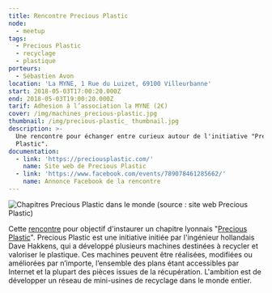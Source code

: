 ```yaml
---
title: Rencontre Precious Plastic
node:
  - meetup
tags:
  - Precious Plastic
  - recyclage
  - plastique
porteurs:
  - Sébastien Avon
location: 'La MYNE, 1 Rue du Luizet, 69100 Villeurbanne'
start: 2018-05-03T17:00:20.000Z
end: 2018-05-03T19:00:20.000Z
tarif: Adhesion à l’association la MYNE (2€)
cover: /img/machines_precious-plastic.jpg
thumbnail: /img/precious-plastic_ thumbnail.jpg
description: >-
  Une rencontre pour échanger entre curieux autour de l'initiative "Precious
  Plastic".
documentation:
  - link: 'https://preciousplastic.com/'
    name: Site web de Precious Plastic
  - link: 'https://www.facebook.com/events/789078461285662/'
    name: Annonce Facebook de la rencontre
---
```

![Chapitres Precious Plastic dans le monde (source : site web Precious Plastic)](/img/precious-plastic-community.jpeg)

Cette [rencontre](https://www.facebook.com/events/789078461285662/) pour objectif d'instaurer un chapitre lyonnais "[Precious Plastic](https://preciousplastic.com/)".  Precious Plastic est une initiative initiée par l'ingénieur hollandais Dave Hakkens, qui a développé plusieurs machines destinées à recycler et valoriser le plastique. Ces machines peuvent être réalisées, modifiées ou améliorées par n’importe, l’ensemble des plans étant accessibles par Internet et la plupart des pièces issues de la récupération. L'ambition est de développer un réseau de mini-usines de recyclage dans le monde entier.
